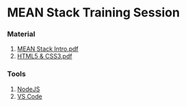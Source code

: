 # MEAN Stack Training Session

### Material
1. [MEAN Stack Intro.pdf](https://github.com/balasasidhar/mean-stack-examples/files/10696162/01-MEAN.Stack.Intro.pdf)
2. [HTML5 & CSS3.pdf](https://github.com/balasasidhar/mean-stack-examples/files/10696163/HTML5.CSS3.pdf)


### Tools
1. [NodeJS](https://nodejs.org/en/)
2. [VS Code](https://code.visualstudio.com/)
